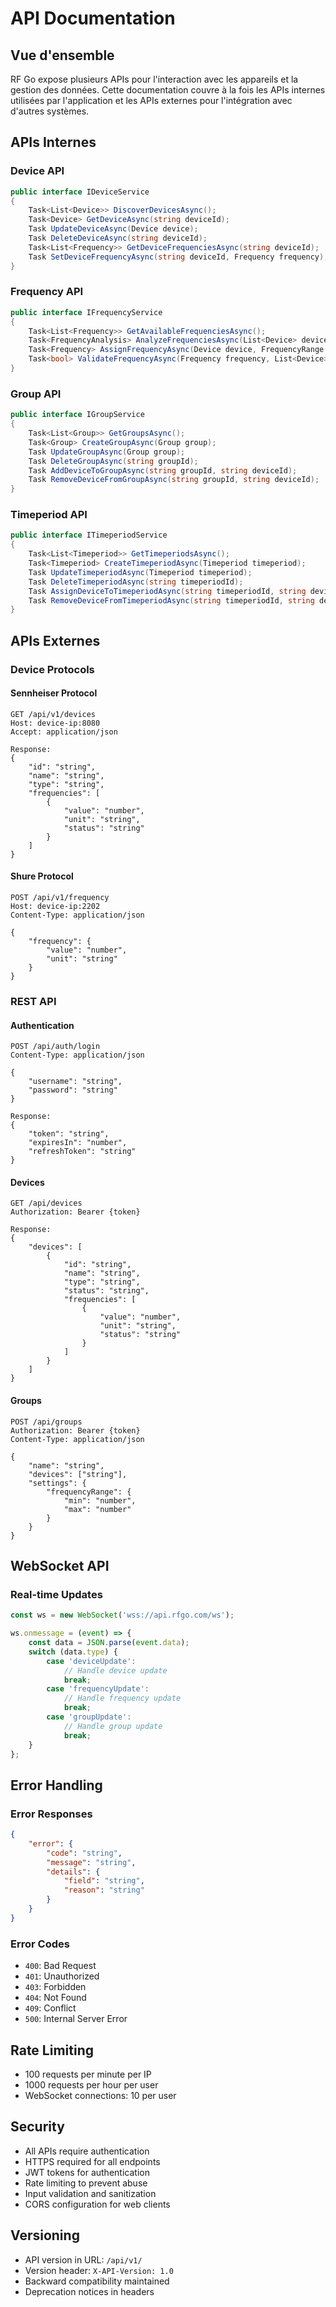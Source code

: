 # API Documentation

## Vue d'ensemble

RF Go expose plusieurs APIs pour l'interaction avec les appareils et la gestion des données. Cette documentation couvre à la fois les APIs internes utilisées par l'application et les APIs externes pour l'intégration avec d'autres systèmes.

## APIs Internes

### Device API

```csharp
public interface IDeviceService
{
    Task<List<Device>> DiscoverDevicesAsync();
    Task<Device> GetDeviceAsync(string deviceId);
    Task UpdateDeviceAsync(Device device);
    Task DeleteDeviceAsync(string deviceId);
    Task<List<Frequency>> GetDeviceFrequenciesAsync(string deviceId);
    Task SetDeviceFrequencyAsync(string deviceId, Frequency frequency);
}
```

### Frequency API

```csharp
public interface IFrequencyService
{
    Task<List<Frequency>> GetAvailableFrequenciesAsync();
    Task<FrequencyAnalysis> AnalyzeFrequenciesAsync(List<Device> devices);
    Task<Frequency> AssignFrequencyAsync(Device device, FrequencyRange range);
    Task<bool> ValidateFrequencyAsync(Frequency frequency, List<Device> devices);
}
```

### Group API

```csharp
public interface IGroupService
{
    Task<List<Group>> GetGroupsAsync();
    Task<Group> CreateGroupAsync(Group group);
    Task UpdateGroupAsync(Group group);
    Task DeleteGroupAsync(string groupId);
    Task AddDeviceToGroupAsync(string groupId, string deviceId);
    Task RemoveDeviceFromGroupAsync(string groupId, string deviceId);
}
```

### Timeperiod API

```csharp
public interface ITimeperiodService
{
    Task<List<Timeperiod>> GetTimeperiodsAsync();
    Task<Timeperiod> CreateTimeperiodAsync(Timeperiod timeperiod);
    Task UpdateTimeperiodAsync(Timeperiod timeperiod);
    Task DeleteTimeperiodAsync(string timeperiodId);
    Task AssignDeviceToTimeperiodAsync(string timeperiodId, string deviceId);
    Task RemoveDeviceFromTimeperiodAsync(string timeperiodId, string deviceId);
}
```

## APIs Externes

### Device Protocols

#### Sennheiser Protocol

```http
GET /api/v1/devices
Host: device-ip:8080
Accept: application/json

Response:
{
    "id": "string",
    "name": "string",
    "type": "string",
    "frequencies": [
        {
            "value": "number",
            "unit": "string",
            "status": "string"
        }
    ]
}
```

#### Shure Protocol

```http
POST /api/v1/frequency
Host: device-ip:2202
Content-Type: application/json

{
    "frequency": {
        "value": "number",
        "unit": "string"
    }
}
```

### REST API

#### Authentication

```http
POST /api/auth/login
Content-Type: application/json

{
    "username": "string",
    "password": "string"
}

Response:
{
    "token": "string",
    "expiresIn": "number",
    "refreshToken": "string"
}
```

#### Devices

```http
GET /api/devices
Authorization: Bearer {token}

Response:
{
    "devices": [
        {
            "id": "string",
            "name": "string",
            "type": "string",
            "status": "string",
            "frequencies": [
                {
                    "value": "number",
                    "unit": "string",
                    "status": "string"
                }
            ]
        }
    ]
}
```

#### Groups

```http
POST /api/groups
Authorization: Bearer {token}
Content-Type: application/json

{
    "name": "string",
    "devices": ["string"],
    "settings": {
        "frequencyRange": {
            "min": "number",
            "max": "number"
        }
    }
}
```

## WebSocket API

### Real-time Updates

```javascript
const ws = new WebSocket('wss://api.rfgo.com/ws');

ws.onmessage = (event) => {
    const data = JSON.parse(event.data);
    switch (data.type) {
        case 'deviceUpdate':
            // Handle device update
            break;
        case 'frequencyUpdate':
            // Handle frequency update
            break;
        case 'groupUpdate':
            // Handle group update
            break;
    }
};
```

## Error Handling

### Error Responses

```json
{
    "error": {
        "code": "string",
        "message": "string",
        "details": {
            "field": "string",
            "reason": "string"
        }
    }
}
```

### Error Codes

- `400`: Bad Request
- `401`: Unauthorized
- `403`: Forbidden
- `404`: Not Found
- `409`: Conflict
- `500`: Internal Server Error

## Rate Limiting

- 100 requests per minute per IP
- 1000 requests per hour per user
- WebSocket connections: 10 per user

## Security

- All APIs require authentication
- HTTPS required for all endpoints
- JWT tokens for authentication
- Rate limiting to prevent abuse
- Input validation and sanitization
- CORS configuration for web clients

## Versioning

- API version in URL: `/api/v1/`
- Version header: `X-API-Version: 1.0`
- Backward compatibility maintained
- Deprecation notices in headers 